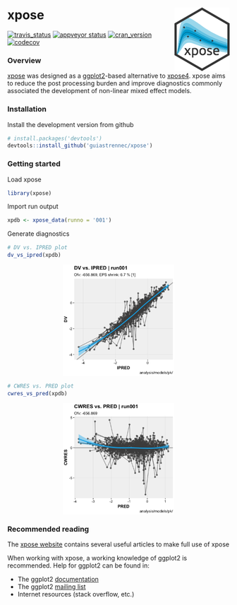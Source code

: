 
xpose <a href="https://guiastrennec.github.io/xpose/"><img src="logo.png" align="right" /></a>
==============================================================================================

[![travis\_status](https://travis-ci.org/guiastrennec/xpose.svg?branch=master)](https://travis-ci.org/guiastrennec/xpose) [![appveyor status](https://ci.appveyor.com/api/projects/status/f6k09rf2cfi3vcs2?svg=true)](https://ci.appveyor.com/project/guiastrennec/xpose) [![cran\_version](http://www.r-pkg.org/badges/version/xpose)]() [![codecov](https://codecov.io/gh/guiastrennec/xpose/branch/master/graph/badge.svg)](https://codecov.io/gh/guiastrennec/xpose)

### Overview

[xpose](https://guiastrennec.github.io/xpose/) was designed as a [ggplot2](https://github.com/tidyverse/ggplot2)-based alternative to [xpose4](http://xpose.sourceforge.net). xpose aims to reduce the post processing burden and improve diagnostics commonly associated the development of non-linear mixed effect models.

### Installation

Install the development version from github

``` r
# install.packages('devtools')
devtools::install_github('guiastrennec/xpose')
```

### Getting started

Load xpose

``` r
library(xpose)
```

Import run output

``` r
xpdb <- xpose_data(runno = '001')
```

Generate diagnostics

``` r
# DV vs. IPRED plot
dv_vs_ipred(xpdb)
```

<img src="inst/img/readme_example_figure-1.png" width="50%" style="display: block; margin: auto;" />

``` r
# CWRES vs. PRED plot
cwres_vs_pred(xpdb)
```

<img src="inst/img/readme_example_figure-2.png" width="50%" style="display: block; margin: auto;" />

### Recommended reading

The [xpose website](https://guiastrennec.github.io/xpose/) contains several useful articles to make full use of xpose

When working with xpose, a working knowledge of ggplot2 is recommended. Help for ggplot2 can be found in:

-   The ggplot2 [documentation](http://docs.ggplot2.org/current/)
-   The ggplot2 [mailing list](https://groups.google.com/forum/?fromgroups#!forum/ggplot2)
-   Internet resources (stack overflow, etc.)
